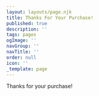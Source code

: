 ```yaml
---
layout: layouts/page.njk
title: Thanks For Your Purchase!
published: true
description: ''
tags: pages
ogImage: ''
navGroup: ''
navTitle: ''
order: null
icon: ''
_template: page
---
```


Thanks for your purchase!
